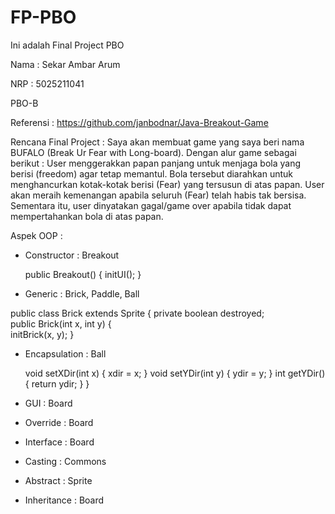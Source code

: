 # FP-PBO
Ini adalah Final Project PBO


Nama : Sekar Ambar Arum

NRP : 5025211041

PBO-B

Referensi : https://github.com/janbodnar/Java-Breakout-Game



Rencana Final Project : Saya akan membuat game yang saya beri nama BUFALO (Break Ur Fear with Long-board). Dengan alur game sebagai berikut : User menggerakkan papan panjang untuk menjaga bola yang berisi (freedom) agar tetap memantul. Bola tersebut diarahkan untuk menghancurkan kotak-kotak berisi (Fear) yang tersusun di atas papan.  User akan meraih kemenangan apabila seluruh (Fear) telah habis tak bersisa. Sementara itu, user dinyatakan gagal/game over apabila tidak dapat mempertahankan bola di atas papan.

Aspek OOP : 
- Constructor : Breakout

    public Breakout() {
        initUI();
    }
    
- Generic : Brick, Paddle, Ball

public class Brick<T> extends Sprite {
    private boolean destroyed;  
    public Brick(int x, int y) {   
        initBrick(x, y);
    }
    
- Encapsulation : Ball
    
    void setXDir(int x) {
    xdir = x;
    }
    void setYDir(int y) {
     ydir = y;
    }
    int getYDir() {
        return ydir;
    }
}
    
- GUI : Board
- Override : Board
- Interface : Board
- Casting : Commons
- Abstract : Sprite
- Inheritance : Board
